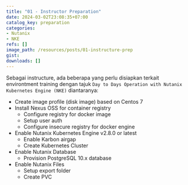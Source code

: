 ```yaml
---
title: "01 - Instructor Preparation"
date: 2024-03-02T23:08:35+07:00
catalog_key: preparation
categories:
- Nutanix
- NKE
refs: []
image_path: /resources/posts/01-instructure-prep
gist: 
downloads: []
---
```


Sebagai instructure, ada beberapa yang perlu disiapkan terkait environtment training dengan tajuk `Day to Days Operation with Nutanix Kubernetes Engine (NKE)` diantaranya:

- Create image profile (disk image) based on Centos 7
- Install Nexus OSS for container registry
    - Configure registry for docker image
    - Setup user auth
    - Configure insecure registry for docker engine
- Enable Nutanix Kubernetes Engine v2.8.0 or latest
    - Enable Karbon airgap
    - Create Kubernetes Cluster
- Enable Nutanix Database
    - Provision PostgreSQL 10.x database
- Enable Nutanix Files
    - Setup export folder
    - Create PVC